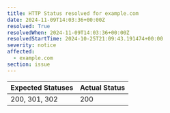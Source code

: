 ```yaml
---
title: HTTP Status resolved for example.com
date: 2024-11-09T14:03:36+00:00Z
resolved: True
resolvedWhen: 2024-11-09T14:03:36+00:00Z
resolvedStartTime: 2024-10-25T21:09:43.191474+00:00
severity: notice
affected:
  - example.com
section: issue
---
```


| Expected Statuses | Actual Status  |
|-------------------|----------------|
| 200, 301, 302 | 200 |
